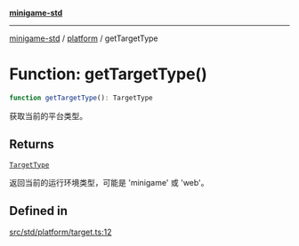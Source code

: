 [**minigame-std**](../../../README.md)

***

[minigame-std](../../../README.md) / [platform](../README.md) / getTargetType

# Function: getTargetType()

```ts
function getTargetType(): TargetType
```

获取当前的平台类型。

## Returns

[`TargetType`](../type-aliases/TargetType.md)

返回当前的运行环境类型，可能是 'minigame' 或 'web'。

## Defined in

[src/std/platform/target.ts:12](https://github.com/JiangJie/minigame-std/blob/8633d80114dee6c79033ec094d8233bd8263bedc/src/std/platform/target.ts#L12)
